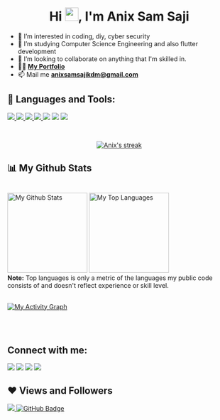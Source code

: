 <p align="center">
<a href="#">
<!--   <img src="https://github.com/sangethmathewjohn/sangethmathewjohn/blob/main/image_processing20210510-2700-1oal4i5.gif" height="280px"/> -->
  </a>
</p>

<h1 align="center">Hi <img src="https://raw.githubusercontent.com/MartinHeinz/MartinHeinz/master/wave.gif" width="30px">, I'm Anix Sam Saji</h1>

- 👀 I’m interested in coding, diy, cyber security
- 🌱 I’m studying Computer Science Engineering and also flutter development
- 💞️ I’m looking to collaborate on anything that I'm skilled in.
- 👨‍💻 **[My Portfolio](https://www.anixsamsaji.me)**
- 📫 Mail me **anixsamsajikdm@gmail.com**

<!---
anixsam/anixsam is a ✨ special ✨ repository because its `README.md` (this file) appears on your GitHub profile.
You can click the Preview link to take a look at your changes.
--->
## 🚀 Languages and Tools:

<p align="left"> 
    <a href="https://www.w3.org/html/" target="_blank"> <img src="https://img.icons8.com/color/48/000000/html-5.png"/> </a> 
    <a href="https://www.w3schools.com/css/" target="_blank"> <img src="https://img.icons8.com/color/48/000000/css3.png"/> </a> 
    <a href="https://getbootstrap.com" target="_blank"> <img src="https://img.icons8.com/color/48/000000/bootstrap.png"/> </a> 
    <a href="https://www.python.org" target="_blank"> <img src="https://img.icons8.com/color/48/000000/python.png"/> </a> 
    <a href ="https://www.linux.org" target="_blank"><img src ="https://img.icons8.com/color/48/000000/linux"></a>
    <a href="https://cloud.google.com" target="_blank"><img src="https://img.icons8.com/color/48/000000/google-cloud"></a>
    <a href="https://www.arduino.cc" target="_blank"><img src="https://img.icons8.com/color/48/000000/arduino"></a>
  
  
</p>

<br/>

<p align="center">
    <a href="https://github.com/anixsam/github-readme-streak-stats">
        <img title="🔥 Get streak stats for your profile at git.io/streak-stats" alt="Anix's streak" src="https://github-readme-streak-stats.herokuapp.com/?user=anixsam&theme=black-ice&hide_border=true&stroke=0000&background=060A0CD0"/>
    </a>
</p>

## 📊 My Github Stats

  <br/>
    <a href="https://github.com/anixsam/github-readme-stats"><img height="180em" alt="My Github Stats" src="https://github-readme-stats.vercel.app/api?username=anixsam&show_icons=true&count_private=true&include_all_commits=true&theme=react&hide_border=true&bg_color=0D1117" /></a>
  <a href="https://github.com/anixsam/github-readme-stats"><img height="180em" alt="My Top Languages" src="https://github-readme-stats.vercel.app/api/top-langs/?username=anixsam&langs_count=8&count_private=true&layout=compact&theme=react&hide_border=true&bg_color=0D1117" /></a>
  <br/>
  <b>Note:</b> Top languages is only a metric of the languages my public code consists of and doesn't reflect experience or skill level.


<br/>
<br/>

<a href="https://github.com/anixsam/github-readme-activity-graph"><img alt="My Activity Graph" src="https://activity-graph.herokuapp.com/graph?username=anixsam&bg_color=0D1117&color=5BCDEC&line=5BCDEC&point=FFFFFF&hide_border=true" /></a>

<br/>
<br/>

## Connect with me:
<p align="left">

<a href = "https://www.linkedin.com/in/anixsamsaji/"><img src="https://img.icons8.com/cute-clipart/45/000000/linkedin.png"/></a>
<a href = "https://twitter.com/anix_sam"><img src="https://img.icons8.com/cotton/45/000000/twitter.png"/></a>
<a href = "https://www.instagram.com/anix_sam_official/"><img src="https://img.icons8.com/color/45/000000/instagram-new.png"/></a>
<a href = "https://www.facebook.com/anixsam"><img src="https://img.icons8.com/fluent/48/000000/facebook-new.png"/></a>



</p>

## ❤ Views and Followers
<a href="https://github.com/anixsam/github-profile-views-counter">
    <img src="https://komarev.com/ghpvc/?username=anixsam&color=blueviolet">
</a>
<a href="https://github.com/anixsam?tab=followers"><img src="https://img.shields.io/github/followers/anixsam?label=Followers&style=social" alt="GitHub Badge"></a>
